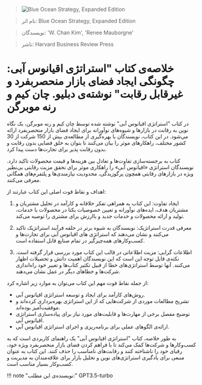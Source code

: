 
> ![Blue Ocean Strategy, Expanded Edition](http://books.google.com/books/content?id=z6-RBQAAQBAJ&printsec=frontcover&img=1&zoom=1&edge=curl&source=gbs_api)

> نام اثر: Blue Ocean Strategy, Expanded Edition 

> نویسندگان: 'W. Chan Kim', 'Renee Mauborgne'

> ناشر: Harvard Business Review Press




# خلاصه‌ی کتاب "استراتژی اقیانوس آبی: چگونگی ایجاد فضای بازار منحصربفرد و غیرقابل رقابت" نوشته‌ی دبلیو. چان کیم و رنه موبرگن

در کتاب "استراتژی اقیانوس آبی" نوشته شده توسط چان کیم و رنه موبرگن، یک نگاه نوین به رقابت در بازار‌ها و شیوه‌های نوآورانه برای ایجاد فضای بازار منحصربفرد ارائه می‌شود. در این کتاب، نویسندگان با بهره‌گیری از مطالعه‌ی بیش از 150 شرکت از 30 کشور مختلف، راهکارهای موثر را بیان می‌کنند تا بتوان به خلق فضایی بدون رقابت و بدون رقابت پذیر برای تجارت‌ها دست پیدا کرد.

کتاب به برجسته‌سازی تفاوت‌ها و تعادل بین هزینه‌ها و قیمت محصولات تاکید دارد. نویسندگان استراتژی «اقیانوس آبی» را راهکاری موثر برای تحقق مزیت رقابتی بی‌نظیر ویژه در بازارهای رقابتی همچون پرگوزیدگی، محدودیت نیازمندی‌ها و پلتفرم‌های همگانی معرفی می‌کنند.

اهداف و نقاط قوت اصلی این کتاب عبارتند از:

1. ایجاد تفاوت: این کتاب به همراهی تفکر خلاقانه و کارآمد در تحلیل مشتریان و مشتریان هدف، ایده‌های نوآورانه و تعیین خصوصیات یکتا در محصولات یا خدمات، تولید و ارائه محصولات و خدمات جدید و باارزش برای مشتری را توصیه می‌کند.

2. معرفی قدرت استراتژیک: نویسندگان به شیوه برتر در حلقه فرآیند استراتژیک تاکید می‌کنند و نشان می‌دهند که استراتژی های اقیانوس آبی برای تجارت‌ها و کسب‌وکارهای همه‌چیزگیر در تمام صنایع قابل استفاده است.

3. اطلاعات گرایی: مزیت اطلاعاتی در قالب این کتاب مورد بررسی قرار گرفته است. نکته‌ی قابل توجه این است که این نویسندگان اهمیت دانش و تحصیلات اظهار می‌کنند. آنها توسط استراتژی‌های خطا از قبیل تکثیر کتاب‌ها و تغییر خود راه‌اندازی شرکت‌ها و خطاهای دیگر در عمل نشان می‌دهند.

از جمله نقاط قوت مهم این کتاب می‌توان به موارد زیر اشاره کرد:

- روش‌های کارآمد برای ایجاد و توسعه استراتژی اقیانوس آبی.
- تشریح مطالعات موردی از شرکت‌هایی که از این استراتژی بهره‌برداری کرده‌اند و موفقیت‌آمیز بوده‌اند.
- توضیح مفصل برخی از مهارت‌ها و قابلیت‌های مورد نیاز برای پیاده‌سازی استراتژی اقیانوس آبی.
- ارائه‌ی الگوهای عملی برای برنامه‌ریزی و اجرای استراتژی اقیانوس آبی.

به طور خلاصه، کتاب "استراتژی اقیانوس آبی" یک راهنمای کاربردی است که به کسب‌وکار‌ها و شرکت‌ها کمک می‌کند تا با فراهم کردن فضای بازار منحصربفرد ویژه خود، رقبای خود را ناشناخته کنند و رقابت‌های نامناسب را حذف کنند. این کتاب به عنوان منبعی برای یادگیری استراتژی‌های نوین و تحلیل بازار برای علاقه‌مندان به مدیریت و کسب‌وکار بسیار مناسب است.


!!! note "نویسنده‌ی این مطلب:"
    GPT3.5-turbo


